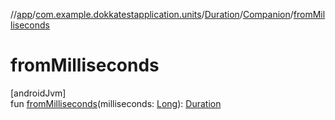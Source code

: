 //[app](../../../../index.md)/[com.example.dokkatestapplication.units](../../index.md)/[Duration](../index.md)/[Companion](index.md)/[fromMilliseconds](from-milliseconds.md)

# fromMilliseconds

[androidJvm]\
fun [fromMilliseconds](from-milliseconds.md)(milliseconds: [Long](https://kotlinlang.org/api/latest/jvm/stdlib/kotlin/-long/index.html)): [Duration](../index.md)
